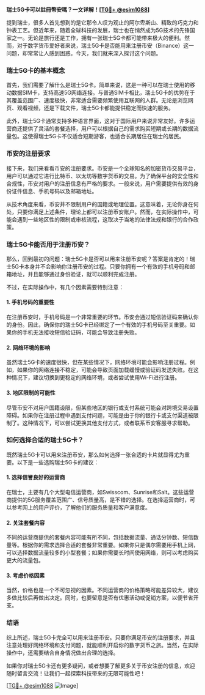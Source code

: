 **瑞士5G卡可以註冊幣安嗎？一文详解！[[TG💪+ @esim1088](https://t.me/s/esim1088)]**

提到瑞士，很多人首先想到的是它那令人叹为观止的阿尔卑斯山、精致的巧克力和钟表工艺。但近年来，随着全球科技的发展，瑞士也在悄然成为5G技术的先锋国家之一。无论是旅行还是工作，拥有一张瑞士5G卡都可能带来极大的便利。然而，对于数字货币爱好者来说，瑞士5G卡是否能用来注册币安（Binance）这一问题，却常常让人感到困惑。今天，我们就来深入探讨这个问题。

### 瑞士5G卡的基本概念

首先，我们需要了解什么是瑞士5G卡。简单来说，这是一种可以在瑞士使用的移动数据SIM卡，支持高速5G网络连接。与普通SIM卡相比，瑞士5G卡的优势在于其覆盖范围广、速度极快，非常适合需要频繁使用互联网的人群。无论是浏览网页、观看视频，还是下载文件，瑞士5G卡都能提供稳定而快速的服务。

此外，瑞士5G卡通常支持多种语言界面，这对于国际用户来说非常友好。许多运营商还提供了灵活的套餐选择，用户可以根据自己的需求购买短期或长期的数据流量包。这使得瑞士5G卡不仅适合短期游客，也适合长期居住在瑞士的居民。

### 币安的注册要求

接下来，我们来看看币安的注册要求。币安是一个全球知名的加密货币交易平台，用户可以通过它进行比特币、以太坊等数字货币的交易。为了确保平台的安全性和合规性，币安对用户的注册信息有严格的要求。一般来说，用户需要提供有效的身份证件信息、手机号码以及邮箱地址。

从技术角度来看，币安并不限制用户的国籍或地理位置。这意味着，无论你身在何处，只要你满足上述条件，理论上都可以注册币安账户。然而，在实际操作中，可能会遇到一些地区性的限制或审核流程，这取决于当地的法律法规和银行的合作政策。

### 瑞士5G卡能否用于注册币安？

那么，回到最初的问题：瑞士5G卡是否可以用来注册币安呢？答案是肯定的！瑞士5G卡本身并不会影响你注册币安的过程。只要你拥有一个有效的手机号码和邮箱地址，并且能够通过身份验证，就可以顺利完成注册。

不过，在实际操作中，有几个因素需要特别注意：

#### 1. 手机号码的重要性

在注册币安时，手机号码是一个非常重要的环节。币安会通过短信验证码来确认你的身份。因此，确保你的瑞士5G卡已经绑定了一个有效的手机号码至关重要。如果你的手机无法接收短信验证码，可能会导致注册失败。

#### 2. 网络环境的影响

虽然瑞士5G卡的速度很快，但在某些情况下，网络环境可能会影响注册过程。例如，如果你的网络连接不稳定，可能会导致页面加载缓慢或验证码发送失败。在这种情况下，建议切换到更稳定的网络环境，或者尝试使用Wi-Fi进行注册。

#### 3. 地区限制的可能性

尽管币安不对用户国籍设限，但某些地区的银行或支付系统可能会对跨境交易设置障碍。如果你在注册过程中遇到支付问题，可能是由于你的银行卡或支付渠道被限制了。这种情况下，可以尝试更换其他支付方式，或者联系币安客服寻求帮助。

### 如何选择合适的瑞士5G卡？

既然瑞士5G卡可以用来注册币安，那么如何选择一张合适的卡片就显得尤为重要。以下是一些选购瑞士5G卡的建议：

#### 1. 选择信誉良好的运营商

在瑞士，主要有几个大型电信运营商，如Swisscom、Sunrise和Salt。这些运营商提供的5G服务覆盖范围广、信号质量高，是不错的选择。在选择运营商时，可以参考网上的用户评价，了解他们的服务质量和客户满意度。

#### 2. 关注套餐内容

不同的运营商提供的套餐内容可能有所不同，包括数据流量、通话分钟数、短信数量等。根据你的需求选择合适的套餐非常重要。如果你只是偶尔需要用手机上网，可以选择数据流量较多的小型套餐；如果你需要长时间使用网络，则可以考虑购买更大的流量包。

#### 3. 考虑价格因素

当然，价格也是一个不可忽视的因素。不同运营商的价格策略可能差异较大，建议多做比较后再做出决定。同时，也要留意是否有优惠活动或促销方案，以便节省开支。

### 结语

综上所述，瑞士5G卡完全可以用来注册币安。只要你满足币安的注册要求，并且注意处理好网络环境和支付问题，就能顺利开启你的数字货币之旅。当然，在实际操作中，还需要结合自身情况做出合理的选择。

如果你对瑞士5G卡还有更多疑问，或者想要了解更多关于币安注册的信息，欢迎随时留言交流！让我们一起探索科技带来的无限可能性吧！

[[TG💪+ @esim1088](https://t.me/s/esim1088) ![Image](https://i.postimg.cc/4NQfJmqS/Snipaste-2025-05-13-00-14-12.png)]